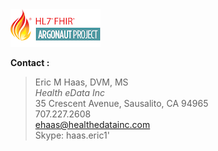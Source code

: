 <div>
  <a href="https://confluence.hl7.org/display/AP/Argonaut+Project+Home">
<img alt="visit our website" class="img-responsive project-logo" src="../static/images/argo.png">
</a>
</div>

**Contact :**

>Eric M Haas, DVM, MS<br/>
> *Health eData Inc*<br/>
> 35 Crescent Avenue, Sausalito, CA 94965<br/>
> 707.227.2608<br/>
> ehaas@healthedatainc.com<br/>
> Skype: haas.eric1'
